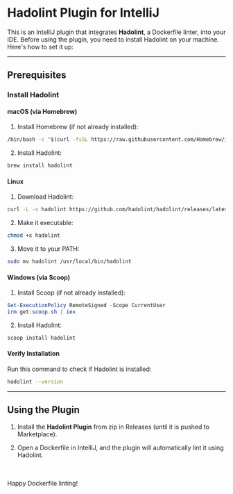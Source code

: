 # Hadolint Plugin for IntelliJ

This is an IntelliJ plugin that integrates **Hadolint**, a 
Dockerfile linter, into your IDE. Before using the plugin, you need to 
install Hadolint on your machine. Here's how to set it up:

---

## Prerequisites

### Install Hadolint

#### **macOS** (via Homebrew)

1. Install Homebrew (if not already installed):
  
  ```bash
  /bin/bash -c "$(curl -fsSL https://raw.githubusercontent.com/Homebrew/install/HEAD/install.sh)"
  ```
  
2. Install Hadolint:
  
  ```bash
  brew install hadolint
  ```
  

#### **Linux**

1. Download Hadolint:
  
  ```bash
  curl -L -o hadolint https://github.com/hadolint/hadolint/releases/latest/download/hadolint-Linux-x86_64
  ```
  
2. Make it executable:
  
  ```bash
  chmod +x hadolint
  ```
  
3. Move it to your PATH:
  
  ```bash
  sudo mv hadolint /usr/local/bin/hadolint
  ```
  

#### **Windows** (via Scoop)

1. Install Scoop (if not already installed):
  
  ```powershell
  Set-ExecutionPolicy RemoteSigned -Scope CurrentUser
  irm get.scoop.sh | iex
  ```
  
2. Install Hadolint:
  
  ```powershell
  scoop install hadolint
  ```
  

#### **Verify Installation**

Run this command to check if Hadolint is installed:

```bash
hadolint --version
```

---

## Using the Plugin

1. Install the **Hadolint Plugin** from zip in Releases (until it is pushed to Marketplace).
  
2. Open a Dockerfile in IntelliJ, and the plugin will automatically lint it using Hadolint.
  
<br><br>
Happy Dockerfile linting!

